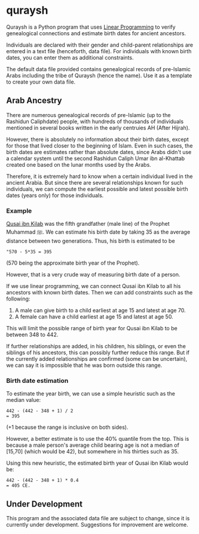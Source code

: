 # quraysh
Quraysh is a Python program that uses [Linear Programming](https://en.wikipedia.org/wiki/Linear_programming) to verify genealogical connections and estimate birth dates for ancient ancestors.

Individuals are declared with their gender and child-parent relationships are entered in a text file (henceforth, data file). For individuals with known birth dates, you can enter them as additional constraints.

The default data file provided contains genealogical records of pre-Islamic Arabs including the tribe of Quraysh (hence the name). Use it as a template to create your own data file.

## Arab Ancestry
There are numerous genealogical records of pre-Islamic (up to the Rashidun Caliphdate) people, with hundreds of thousands of individuals mentioned in several books written in the early centruies AH (After Hijrah).

However, there is absolutely no information about their birth dates, except for those that lived closer to the beginning of Islam. Even in such cases, the birth dates are estimates rather than absolute dates, since Arabs didn't use a calendar system until the second Rashidun Caliph Umar ibn al-Khattab created one based on the lunar months used by the Arabs.

Therefore, it is extremely hard to know when a certain individual lived in the ancient Arabia. But since there are several relationships known for such individuals, we can compute the earliest possible and latest possible birth dates (years only) for those individuals.

### Example
[Qusai ibn Kilab](https://en.wikipedia.org/wiki/Qusai_ibn_Kilab) was the fifth grandfather (male line) of the Prophet Muhammad ﷺ. We can estimate his birth date by taking 35 as the average distance between two generations.
Thus, his birth is estimated to be
```
"570 - 5*35 = 395
```
(570 being the approximate birth year of the Prophet).

However, that is a very crude way of measuring birth date of a person.

If we use linear programming, we can connect Qusai ibn Kilab to all his ancestors with known birth dates. Then we can add constraints such as the following:

1. A male can give birth to a child earliest at age 15 and latest at age 70.
2. A female can have a child earliest at age 15 and latest at age 50.

This will limit the possible range of birth year for Qusai ibn Kilab to be between 348 to 442.

If further relationships are added, in his children, his siblings, or even the siblings of his ancestors, this can possibly further reduce this range. But if the currently added relationships are confirmed (some can be uncertain), we can say it is impossible that he was born outside this range.

### Birth date estimation
To estimate the year birth, we can use a simple heuristic such as the median value:

```
442 - (442 - 348 + 1) / 2
= 395
```

(+1 because the range is inclusive on both sides).

However, a better estimate is to use the 40% quantile from the top. This is because a male person's average child bearing age is not a median of [15,70] (which would be 42), but somewhere in his thirties such as 35.

Using this new heuristic, the estimated birth year of Qusai ibn Kilab would be:
```
442 - (442 - 348 + 1) * 0.4
= 405 CE.
```

## Under Development
This program and the associated data file are subject to change, since it is currently under development. Suggestions for improvement are welcome.
